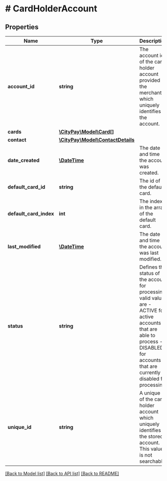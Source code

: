 # # CardHolderAccount

## Properties

Name | Type | Description | Notes
------------ | ------------- | ------------- | -------------
**account_id** | **string** | The account id of the card holder account provided by the merchant which uniquely identifies the account. |
**cards** | [**\CityPay\Model\Card[]**](Card.md) |  | [optional]
**contact** | [**\CityPay\Model\ContactDetails**](ContactDetails.md) |  |
**date_created** | [**\DateTime**](\DateTime.md) | The date and time the account was created. | [optional]
**default_card_id** | **string** | The id of the default card. | [optional]
**default_card_index** | **int** | The index in the array of the default card. | [optional]
**last_modified** | [**\DateTime**](\DateTime.md) | The date and time the account was last modified. | [optional]
**status** | **string** | Defines the status of the account for processing valid values are   - ACTIVE for active accounts that are able to process   - DISABLED for accounts that are currently disabled for processing. | [optional]
**unique_id** | **string** | A unique id of the card holder account which uniquely identifies the stored account. This value is not searchable. | [optional]

[[Back to Model list]](../../README.md#models) [[Back to API list]](../../README.md#endpoints) [[Back to README]](../../README.md)
